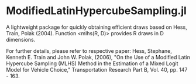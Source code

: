 # ModifiedLatinHypercubeSampling.jl

A lightweight package for quickly obtaining efficient draws based on Hess, Train, Polak (2004).
Function <mlhs(R, D)> provides R draws in D dimensions. 

For further details, please refer to respective paper:
Hess, Stephane, Kenneth E. Train and John W. Polak, (2006), "On the Use of a Modified Latin Hypercube
Sampling (MLHS) Method in the Estimation of a Mixed Logit Model for Vehicle Choice,"
Transportation Research Part B, Vol. 40, pp. 147 - 163.
